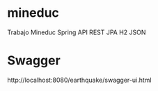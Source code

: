 # mineduc
Trabajo Mineduc Spring API REST JPA H2 JSON


# Swagger

http://localhost:8080/earthquake/swagger-ui.html

